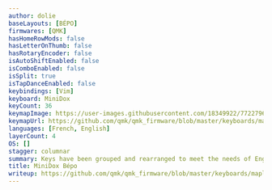```yaml
---
author: dolie
baseLayouts: [BÉPO]
firmwares: [QMK]
hasHomeRowMods: false
hasLetterOnThumb: false
hasRotaryEncoder: false
isAutoShiftEnabled: false
isComboEnabled: false
isSplit: true
isTapDanceEnabled: false
keybindings: [Vim]
keyboard: MiniDox
keyCount: 36
keymapImage: https://user-images.githubusercontent.com/18349922/77227968-f42d9980-6b7b-11ea-9a11-58b1f47842e9.png
keymapUrl: https://github.com/qmk/qmk_firmware/blob/master/keyboards/maple_computing/minidox/keymaps/bepo
languages: [French, English]
layerCount: 4
OS: []
stagger: columnar
summary: Keys have been grouped and rearranged to meet the needs of English and French prose as well as programming (in particular javascript). Most used groups are placed at the opposite of the thumb layer-activation key, in an effort not to use the same hand too much.
title: MiniDox Bépo
writeup: https://github.com/qmk/qmk_firmware/blob/master/keyboards/maple_computing/minidox/keymaps/bepo/readme.md
---
```

